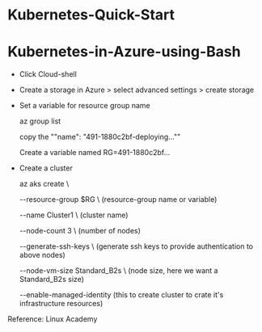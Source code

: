 # Kubernetes-Quick-Start


# Kubernetes-in-Azure-using-Bash

- Click Cloud-shell
- Create a storage in Azure > select advanced settings > create storage


- Set a variable for resource group name

    az group list
    
    copy the ""name": "491-1880c2bf-deploying...""
    
    Create a variable named RG=491-1880c2bf...
    
    
- Create a cluster

    az aks create \
    
  --resource-group $RG \  (resource-group name or variable)
  
  --name Cluster1 \      (cluster name)
  
  --node-count 3 \        (number of nodes)
  
  --generate-ssh-keys \   (generate ssh keys to provide authentication to above nodes)
  
  --node-vm-size Standard_B2s \   (node size, here we want a Standard_B2s size)
  
  --enable-managed-identity       (this to create cluster to crate it's infrastructure resources)
  
  
  


  
  
    
    
    
    




Reference: Linux Academy


